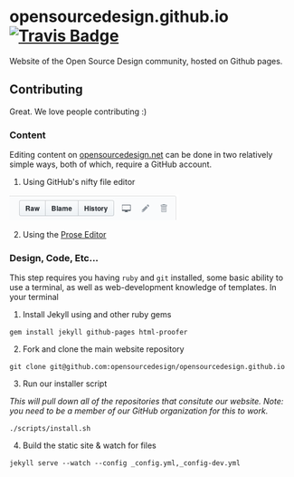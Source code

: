 # opensourcedesign.github.io [![Travis Badge](https://travis-ci.org/opensourcedesign/opensourcedesign.github.io.svg)](https://travis-ci.org/opensourcedesign/opensourcedesign.github.io)

Website of the Open Source Design community, hosted on Github pages.

## Contributing

Great. We love people contributing :)

### Content

Editing content on [opensourcedesign.net][osd-net] can be done in two relatively 
simple ways, both of which, require a GitHub account.

1. Using GitHub's nifty file editor

![Github file tools](images/github-file-tools.png)

2. Using the [Prose Editor](http://edit.opensourcedesign.net) 

### Design, Code, Etc...

This step requires you having `ruby`  and `git` installed, some basic ability to
use a terminal, as well as web-development knowledge of templates. In your
terminal 

1. Install Jekyll using and other ruby gems

```
gem install jekyll github-pages html-proofer
```

2. Fork and clone the main website repository

```
git clone git@github.com:opensourcedesign/opensourcedesign.github.io
```

3. Run our installer script

*This will pull down all of the repositories that consitute our website. Note:
you need to be a member of our GitHub organization for this to work.*

```
./scripts/install.sh 
```

4. Build the static site & watch for files 

```
jekyll serve --watch --config _config.yml,_config-dev.yml
```

[osd-net]: http://opensourcedesign.net "Open Source Design"

